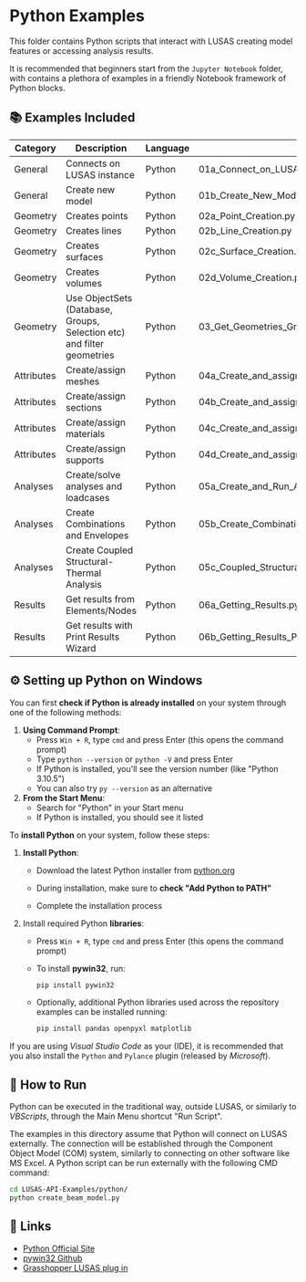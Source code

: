 # Python Examples

This folder contains Python scripts that interact with LUSAS creating model features or accessing analysis results.

It is recommended that beginners start from the `Jupyter Notebook` folder, with contains a plethora of examples in a friendly Notebook framework of Python blocks.

## 📚 Examples Included

| Category | Description                           | Language   | File                    |
| -------- | ------------------------------------- | ---------- | ----------------------- |
| General  | Connects on LUSAS instance            | Python     | 01a_Connect_on_LUSAS.py |
| General  | Create new model                      | Python     | 01b_Create_New_Model.py |
| Geometry | Creates points                        | Python     | 02a_Point_Creation.py   |
| Geometry | Creates lines                         | Python     | 02b_Line_Creation.py    |
| Geometry | Creates surfaces                      | Python     | 02c_Surface_Creation.py |
| Geometry | Creates volumes                       | Python     | 02d_Volume_Creation.py  |
| Geometry | Use ObjectSets (Database, Groups, Selection etc) and filter geometries | Python     | 03_Get_Geometries_Groups_Selection_ObjectSets.py |
| Attributes | Create/assign meshes                | Python     | 04a_Create_and_assign_mesh.py     |
| Attributes | Create/assign sections              | Python     | 04b_Create_and_assign_section.py  |
| Attributes | Create/assign materials             | Python     | 04c_Create_and_assign_material.py |
| Attributes | Create/assign supports              | Python     | 04d_Create_and_assign_supports.py |
| Analyses   | Create/solve analyses and loadcases | Python     | 05a_Create_and_Run_Analyses_and_Loadcases.py |
| Analyses   | Create Combinations and Envelopes   | Python     | 05b_Create_Combinations_and_Envelopes.py |
| Analyses   | Create Coupled Structural-Thermal Analysis | Python     | 05c_Coupled_Structural_Thermal_Analysis.py |
| Results    | Get results from Elements/Nodes            | Python     | 06a_Getting_Results.py     |
| Results    | Get results with Print Results Wizard      | Python     | 06b_Getting_Results_PRW.py |


## ⚙️ Setting up Python on Windows

You can first **check if Python is already installed** on your system through one of the following methods:

1. **Using Command Prompt**:
   - Press `Win + R`, type `cmd` and press Enter (this opens the command prompt)
   - Type `python --version` or `python -V` and press Enter
   - If Python is installed, you'll see the version number (like "Python 3.10.5")
   - You can also try `py --version` as an alternative
2. **From the Start Menu**:
   - Search for "Python" in your Start menu
   - If Python is installed, you should see it listed

To **install Python** on your system, follow these steps:

1. **Install Python**:
   
   - Download the latest Python installer from [python.org](https://python.org)
   
   - During installation, make sure to **check "Add Python to PATH"**
   
   - Complete the installation process

2. Install required Python **libraries**:
   
   - Press `Win + R`, type `cmd` and press Enter (this opens the command prompt)
   
   - To install **pywin32**, run:
     
     ```bash
     pip install pywin32
     ```
   
   - Optionally, additional Python libraries used across the repository examples can be installed running:
     
     ```bash
     pip install pandas openpyxl matplotlib
     ```

If you are using *Visual Studio Code* as your (IDE), it is recommended that you also install the `Python` and `Pylance` plugin (released by *Microsoft*).

## 🚀 How to Run

Python can be executed in the traditional way, outside LUSAS, or similarly to *VBScripts*, through the Main Menu shortcut "Run Script".

The examples in this directory assume that Python will connect on LUSAS externally. The connection will be established through the Component Object Model (COM) system, similarly to connecting on other software like MS Excel. A Python script can be run externally with the following CMD command: 

```bash
cd LUSAS-API-Examples/python/
python create_beam_model.py
```

## 🔗 Links

- [Python Official Site](https://www.python.org/)
- [pywin32 Github](https://github.com/mhammond/pywin32)
- [Grasshopper LUSAS plug in](https://www.food4rhino.com/en/app/lusasgrasshopper)

